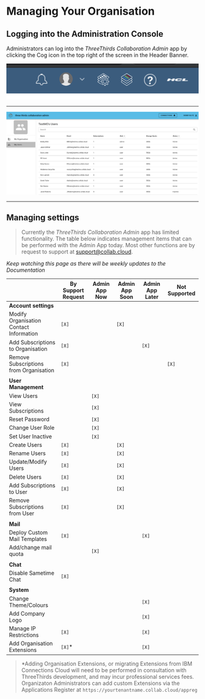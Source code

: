 # Managing Your Organisation

## Logging into the Administration Console

Administrators can log into the *ThreeThirds Collaboration Admin* app by clicking the Cog icon in the top right of the screen in the Header Banner.

<img src="/assets/images/screen-shots/admin/admin-cog.png" alt="Admin Link" />

---

<img src="/assets/images/screen-shots/admin/admin-app-1.png" alt="Admin App" />

---

## Managing settings

>Currently the *ThreeThirds Collaboration Admin* app has limited functionality. The table below indicates management items that can be performed with the Admin App today.
Most other functions are by request to support at [support@collab.cloud](mailto:support@collab.cloud).

*Keep watching this page as there will be weekly updates to the Documentation*

| | By Support Request | Admin App Now | Admin App Soon | Admin App Later | Not Supported |
| -------- | -------- | -------- | -------- | -------- | -------- |
|<strong>Account settings</strong> ||||||
|Modify Organisation Contact Information | `[X]` || `[X]` |||
|Add Subscriptions to Organisation | `[X]` ||| `[X]` ||
|Remove Subscriptions from Organisation | `[X]` |||| `[X]` |
|||||||
|<strong>User Management</strong> ||||||
|View Users || `[X]` ||||
|View Subscriptions || `[X]` ||||
|Reset Password || `[X]` ||||
|Change User Role || `[X]` ||||
|Set User Inactive || `[X]` ||||
|Create Users | `[X]` || `[X]` |||
|Rename Users | `[X]` || `[X]` |||
|Update/Modify Users | `[X]` || `[X]` |||
|Delete Users | `[X]` || `[X]` |||
|Add Subscriptions to User | `[X]` || `[X]` |||
|Remove Subscriptions from User | `[X]` || `[X]` |||
|||||||
|<strong>Mail</strong> ||||||
|Deploy Custom Mail Templates | `[X]` ||| `[X]` ||
|Add/change mail quota || `[X]` ||||
|||||||
|<strong>Chat</strong> ||||||
|Disable Sametime Chat | `[X]` |||||
|||||||
|<strong>System</strong> ||||||
|Change Theme/Colours |||| `[X]` ||
|Add Company Logo |||| `[X]` ||
|Manage IP Restrictions | `[X]` ||| `[X]` ||
|Add Organisation Extensions | `[X]`* ||| `[X]` ||

>\*Adding Organisation Extensions, or migrating Extensions from IBM Connections Cloud will need to be performed in consultation with ThreeThirds development, and may incur professional services fees. <br />
Organizaton Administrators can add custom Extensions via the Applications Register at `https://yourtenantname.collab.cloud/appreg`
